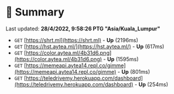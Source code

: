 # 📖 Summary
Last updated: **28/4/2022, 9:58:26 PTG "Asia/Kuala_Lumpur"**

- `GET` [https://shrt.ml](https://shrt.ml) - **Up** (2196ms)
- `GET` [https://hst.aytea.ml/](https://hst.aytea.ml/) - **Up** (617ms)
- `GET` [https://color.aytea.ml/4b31d6.png](https://color.aytea.ml/4b31d6.png) - **Up** (1595ms)
- `GET` [https://memeapi.aytea14.repl.co/gimme](https://memeapi.aytea14.repl.co/gimme) - **Up** (801ms)
- `GET` [https://teledrivemy.herokuapp.com/dashboard](https://teledrivemy.herokuapp.com/dashboard) - **Up** (254ms)
